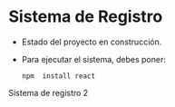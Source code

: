 <h1> Sistema de Registro </h1>

- Estado del proyecto en construcción.
- Para ejecutar el sistema, debes poner:

  ``` npm  install react ```

Sistema de registro 2
